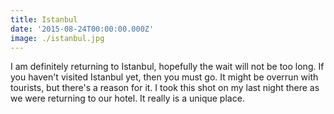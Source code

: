 ```yaml
---
title: Istanbul
date: '2015-08-24T00:00:00.000Z'
image: ./istanbul.jpg
---
```


I am definitely returning to Istanbul, hopefully the wait will not be too long. If you haven't visited Istanbul yet, then you must go. It might be overrun with tourists, but there's a reason for it. I took this shot on my last night there as we were returning to our hotel. It really is a unique place.
